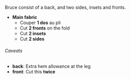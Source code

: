 Bruce consist of a back, and two sides, insets and fronts.

 - **Main fabric**
   - Couper **1 dos** au pli
   - Cut **2 fronts** on the fold
   - Cut **2 insets**
   - Cut **2 sides**

<Warning>

###### Caveats

- **back**: Extra hem allowance at the leg
- **front**: Cut this **twice**

</Warning>





